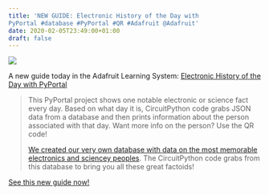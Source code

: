 ```yaml
---
title: 'NEW GUIDE: Electronic History of the Day with
PyPortal #database #PyPortal #QR #Adafruit @Adafruit'
date: 2020-02-05T23:49:00+01:00
draft: false
---
```


![](https://cdn-blog.adafruit.com/uploads/2020/02/cover-300x225.jpg)

A new guide today in the Adafruit Learning System: [Electronic History of the Day with PyPortal](https://learn.adafruit.com/electronic-history-of-the-day-with-pyportal)

> This PyPortal project shows one notable electronic or science fact every day. Based on what day it is, CircuitPython code grabs JSON data from a database and then prints information about the person associated with that day. Want more info on the person? Use the QR code!
> 
> [We created our very own database with data on the most memorable electronics and sciencey peoples](https://github.com/adafruit/OTD/tree/master/electronics). The CircuitPython code grabs from this database to bring you all these great factoids!

[See this new guide now!](https://learn.adafruit.com/electronic-history-of-the-day-with-pyportal)